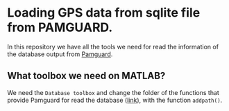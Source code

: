 # Loading GPS data from sqlite file from PAMGUARD.

In this repository we have all the tools we need for read the information of the database output from [Pamguard](https://www.pamguard.org/11_PluginModules.html).

What toolbox we need on MATLAB?
---
We need the `Database toolbox` and change the folder of the functions that provide Pamguard for read the database ([link](https://sourceforge.net/p/pamguard/svn/HEAD/tree/MatlabCode)), with the function `addpath()`.
